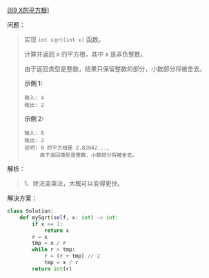 [[69 X的平方根]](https://leetcode-cn.com/problems/sqrtx/)

问题：

> 实现 `int sqrt(int x)` 函数。
>
> 计算并返回 *x* 的平方根，其中 *x* 是非负整数。
>
> 由于返回类型是整数，结果只保留整数的部分，小数部分将被舍去。
>
> **示例 1:**
>
> ```
> 输入: 4
> 输出: 2
> ```
>
> **示例 2:**
>
> ```
> 输入: 8
> 输出: 2
> 说明: 8 的平方根是 2.82842..., 
>      由于返回类型是整数，小数部分将被舍去。
> ```



解析：

> 1、除法变乘法，大概可以变得更快。



解决方案：

```python
class Solution:
    def mySqrt(self, x: int) -> int:
        if x <= 1:
            return x
        r = x
        tmp = x / r
        while r > tmp:
            r = (r + tmp) // 2
            tmp = x / r
        return int(r)
```

